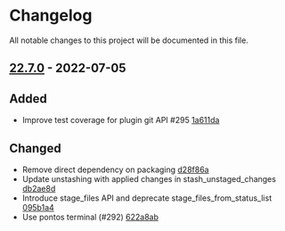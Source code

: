 # Changelog

All notable changes to this project will be documented in this file.

## [22.7.0] - 2022-07-05

## Added
* Improve test coverage for plugin git API #295 [1a611da](https://github.com/greenbone/autohooks/commit/1a611da)

## Changed
* Remove direct dependency on packaging [d28f86a](https://github.com/greenbone/autohooks/commit/d28f86a)
* Update unstashing with applied changes in stash_unstaged_changes [db2ae8d](https://github.com/greenbone/autohooks/commit/db2ae8d)
* Introduce stage_files API and deprecate stage_files_from_status_list [095b1a4](https://github.com/greenbone/autohooks/commit/095b1a4)
* Use pontos terminal (#292) [622a8ab](https://github.com/greenbone/autohooks/commit/622a8ab)

[22.7.0]: https://github.com/greenbone/autohooks/compare/21.7.1.dev1...22.7.0
